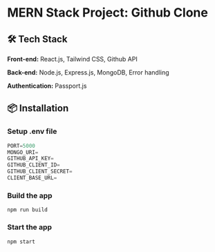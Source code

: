 <h1>MERN Stack Project: Github Clone</h1>

## 🛠️ Tech Stack  
**Front-end:** React.js, Tailwind CSS, Github API  

**Back-end:** Node.js, Express.js, MongoDB, Error handling 

**Authentication:** Passport.js 

## 📦 Installation  

### Setup .env file

```js
PORT=5000
MONGO_URI=
GITHUB_API_KEY=
GITHUB_CLIENT_ID=
GITHUB_CLIENT_SECRET=
CLIENT_BASE_URL=
```

### Build the app

```shell
npm run build
```

### Start the app

```shell
npm start
```
